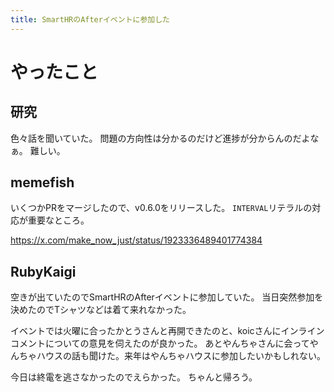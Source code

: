 ```yaml
---
title: SmartHRのAfterイベントに参加した
---
```


# やったこと

## 研究

色々話を聞いていた。
問題の方向性は分かるのだけど進捗が分からんのだよなぁ。
難しい。

## memefish

いくつかPRをマージしたので、v0.6.0をリリースした。
`INTERVAL`リテラルの対応が重要なところ。

<https://x.com/make_now_just/status/1923336489401774384>

## RubyKaigi

空きが出ていたのでSmartHRのAfterイベントに参加していた。
当日突然参加を決めたのでTシャツなどは着て来れなかった。

イベントでは火曜に合ったかとうさんと再開できたのと、koicさんにインラインコメントについての意見を伺えたのが良かった。
あとやんちゃさんに会ってやんちゃハウスの話も聞けた。来年はやんちゃハウスに参加したいかもしれない。

今日は終電を逃さなかったのでえらかった。
ちゃんと帰ろう。
